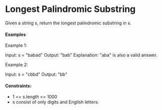 # Longest Palindromic Substring

Given a string s, return the longest palindromic substring in s.


####
#### Examples

Example 1:

Input: s = "babad"
Output: "bab"
Explanation: "aba" is also a valid answer.


Example 2:

Input: s = "cbbd"
Output: "bb"



####
#### Constraints:

- 1 <= s.length <= 1000
- s consist of only digits and English letters.